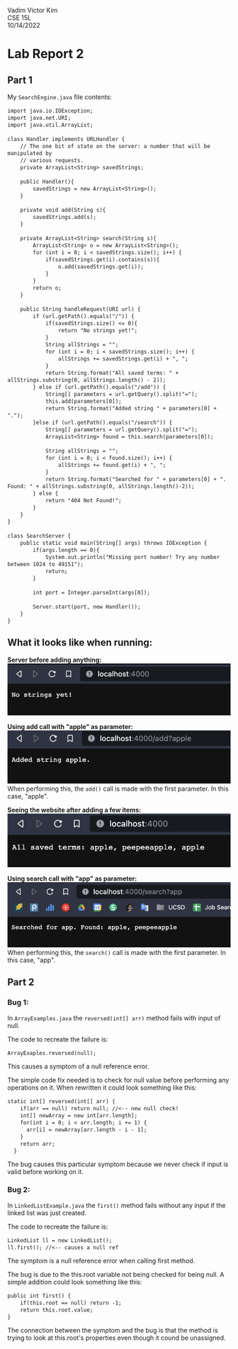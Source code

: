 Vadim Victor Kim  
CSE 15L  
10/14/2022

# Lab Report 2


## **Part 1**
My `SearchEngine.java` file contents:
```
import java.io.IOException;
import java.net.URI;
import java.util.ArrayList;

class Handler implements URLHandler {
    // The one bit of state on the server: a number that will be manipulated by
    // various requests.
    private ArrayList<String> savedStrings;

    public Handler(){
        savedStrings = new ArrayList<String>();
    }

    private void add(String s){
        savedStrings.add(s);
    }

    private ArrayList<String> search(String s){
        ArrayList<String> o = new ArrayList<String>();
        for (int i = 0; i < savedStrings.size(); i++) {
            if(savedStrings.get(i).contains(s)){
                o.add(savedStrings.get(i));
            }
        }
        return o;
    }

    public String handleRequest(URI url) {
        if (url.getPath().equals("/")) {
            if(savedStrings.size() <= 0){
                return "No strings yet!";
            }
            String allStrings = "";
            for (int i = 0; i < savedStrings.size(); i++) {
                allStrings += savedStrings.get(i) + ", ";
            }
            return String.format("All saved terms: " + allStrings.substring(0, allStrings.length() - 2));
        } else if (url.getPath().equals("/add")) {
            String[] parameters = url.getQuery().split("=");
            this.add(parameters[0]);
            return String.format("Added string " + parameters[0] + ".");
        }else if (url.getPath().equals("/search")) {
            String[] parameters = url.getQuery().split("=");
            ArrayList<String> found = this.search(parameters[0]);

            String allStrings = "";
            for (int i = 0; i < found.size(); i++) {
                allStrings += found.get(i) + ", ";
            }
            return String.format("Searched for " + parameters[0] + ". Found: " + allStrings.substring(0, allStrings.length()-2));
        } else {
            return "404 Not Found!";
        }
    }
}

class SearchServer {
    public static void main(String[] args) throws IOException {
        if(args.length == 0){
            System.out.println("Missing port number! Try any number between 1024 to 49151");
            return;
        }

        int port = Integer.parseInt(args[0]);

        Server.start(port, new Handler());
    }
}
```

## **What it looks like when running:**

**Server before adding anything:**
![](Screen%20Shot%202022-10-14%20at%206.37.17%20PM.png)

**Using add call with "apple" as parameter:**
![](Screen%20Shot%202022-10-14%20at%206.35.24%20PM.png)
When performing this, the `add()` call is made with the first parameter. In this case, "apple".

**Seeing the website after adding a few items:**
![](Screen%20Shot%202022-10-14%20at%206.36.12%20PM.png)

**Using search call with "app" as parameter:**
![](Screen%20Shot%202022-10-14%20at%206.34.17%20PM.png)
When performing this, the `search()` call is made with the first parameter. In this case, "app".


## **Part 2**

### Bug 1:
In `ArrayExamples.java` the `reversed(int[] arr)` method fails with input of null.

The code to recreate the failure is:
```
ArrayExaples.reversed(null);
```


This causes a symptom of a null reference error.

The simple code fix needed is to check for null value before performing any operations on it. When rewritten it could look something like this:
```
static int[] reversed(int[] arr) {
    if(arr == null) return null; //<-- new null check!
    int[] newArray = new int[arr.length];
    for(int i = 0; i < arr.length; i += 1) {
      arr[i] = newArray[arr.length - i - 1];
    }
    return arr;
  }
```

The bug causes this particular symptom because we never check if input is valid before working on it.

### Bug 2:
In `LinkedListExample.java` the `first()` method fails without any input if the linked list was just created.

The code to recreate the failure is:
```
LinkedList ll = new LinkedList();
ll.first(); //<-- causes a null ref
```

The symptom is a null reference error when calling first method.

The bug is due to the this.root variable not being checked for being null. A simple addition could look something like this:
```
public int first() {
    if(this.root == null) return -1;
    return this.root.value;
}
```

The connection between the symptom and the bug is that the method is trying to look at this.root's properties even though it cound be unassigned.